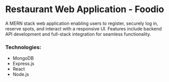 # Restaurant Web Application - Foodio

A MERN stack web application enabling users to register, securely log in, reserve spots, and interact with a responsive UI. Features include backend API development and full-stack integration for seamless functionality.

### Technologies:
- MongoDB
- Express.js
- React
- Node.js


